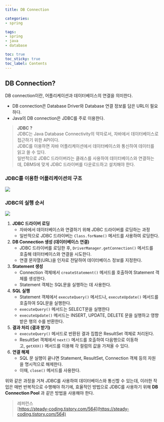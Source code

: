 ```yaml
---
title: DB Connection

categories:
- spring

tags:
- spring
- java
- database

toc: true
toc_sticky: true
toc_label: Contents
---
```


## DB Connection?
DB connection이란, 어플리케이션과 데이터베이스의 연결을 의미한다.
-   DB connection은 Database Driver와 Database 연결 정보를 담은 URL이 필요하다.
-   Java의 DB connection은 JDBC를 주로 이용한다.

> **JDBC ?**  
> JDBC는 Java Database Connectivity의 약자로서, 자바에서 데이터베이스로 접근하기 위한 API이다.  
> JDBC를 이용하면 자바 어플리케이션에서 데이터베이스와 통신하여 데이터를 읽고 쓸 수 있다.  
> 일반적으로 JDBC 드라이버라는 클래스를 사용하여 데이터베이스와 연결하는데, DBMS에 맞게 JDBC 드라이버를 다운로드하고 설치해야 한다.

### JDBC를 이용한 어플리케이션의 구조
![](https://i.imgur.com/YLFOj3B.png)


### JDBC의 실행 순서
![](https://i.imgur.com/BNyLWVE.png)

1.  **JDBC 드라이버 로딩**
	-   자바에서 데이터베이스와 연결하기 위해 JDBC 드라이버를 로딩하는 과정
	-   일반적으로 JDBC 드라이버는 `Class.forName()` 메서드를 사용하여 로딩한다.
2.  **DB Connection 생성 (데이터베이스 연결)**
	-   JDBC 드라이버를 로딩한 후, `DriverManager.getConnection()` 메서드를  호출해 데이터베이스와 연결을 시도한다.
	-   연결 문자열(URL)을 인자로 전달하여 데이터베이스 정보를 지정한다.
3.  **Statement 생성**
	-   Connection 객체에서 `createStatement()` 메서드를 호출하여 Statement 객체를 생성한다.
	-   Statement 객체는 SQL문을 실행하는 데 사용한다.
4.  **SQL 실행**
	-   Statement 객체에서 `executeQuery()` 메서드나, `executeUpdate()` 메서드를 호출하여 SQL문을 실행한다.
	-   `executeQuery()` 메서드는 SELECT문을 실행한다
	-   `executeUpdate()` 메서드는 INSERT, UPDATE, DELETE 문을 실행하고 영향받은 행의 수를 반환한다.
5.  **결과 처리 (결과 받기)**
	-   `executeQuery()` 메서드로 반환된 결과 집합은 ResultSet 객체로 처리된다.
	-   ResultSet 객체에서 `next()` 메서드를 호출하여 다음행으로 이동하고, `getXXX()` 메서드를 이용해 각 컬럼의 값을 가져올 수 있다.
6.  **연결 해제**
	-   SQL 문 실행이 끝나면 Statement, ResultSet, Connection 객체 등의 자원을 명시적으로 해제한다.
	-   이때, `close()` 메서드를 사용한다.

위와 같은 과정을 거쳐 JDBC를 사용하여 데이터베이스와 통신할 수 있는데, 이러한 작업은 매번 반복적으로 수행해야 하기에, 효율적인 방법으로 JDBC를 사용하기 위해 **DB Connection Pool** 과 같은 방법을 사용해야 한다.

> 레퍼런스  
> [https://steady-coding.tistory.com/564](https://steady-coding.tistory.com/564)